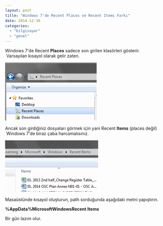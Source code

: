 ```yaml
---
layout: post
title: "Windows 7'de Recent Places ve Recent Items Farkı"
date: 2014-12-30
categories: 
  - "bilgisayar"
  - "genel"
---
```


Windows 7'de Recent **Places** sadece son girilen klasörleri gösterir.  Varsayılan kısayol olarak gelir zaten.

![image](/images/tumblr_inline_nheiu5zInZ1r4exmc.png)

Ancak son girdiğiniz dosyaları görmek için yani Recent **Items** (places değil)  Windows 7'de biraz çaba harcamalısınız. 

![image](/images/tumblr_inline_nheiubvvDu1r4exmc.png)

Masaüstünde kısayol oluşturun, path sorduğunda aşağıdaki metni yapıştırın.

**%AppData%MicrosoftWindowsRecent Items**

Bir gün lazım olur.
